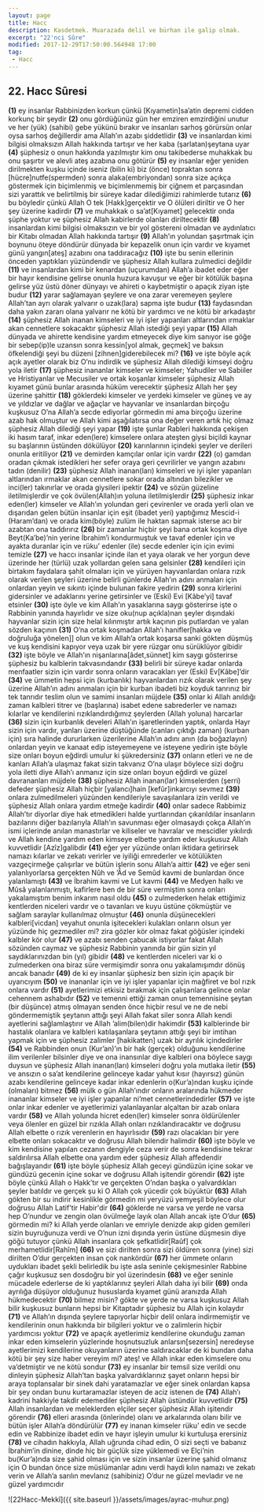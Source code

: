 ```yaml
---
layout: page
title: Hacc
description: Kasdetmek. Muarazada delil ve bürhan ile galip olmak.
excerpt: "22'nci Sûre"
modified: 2017-12-29T17:50:00.564948 17:00
tag: 
 - Hacc
---
```


## 22. Hacc Sûresi

**(1)** ey insanlar Rabbinizden korkun çünkü [Kıyametin]sa’atin depremi cidden korkunç bir şeydir
**(2)** onu gördüğünüz gün her emziren emzirdiğini unutur ve her (yük) (sahibi) gebe yükünü bırakır ve insanları sarhoş görürsün onlar oysa sarhoş değillerdir ama Allah’ın azabı şiddetlidir
**(3)** ve insanlardan kimi bilgisi olmaksızın Allah hakkında tartışır ve her kaba (şarlatan)şeytana uyar 
**(4)** şüphesiz o onun hakkında yazılmıştır kim onu takibederse muhakkak bu onu şaşırtır ve alevli ateş azabına onu götürür
**(5)** ey insanlar eğer yeniden dirilmekten kuşku içinde iseniz (bilin ki) biz (önce) topraktan sonra [hücre]nutfe(spermden) sonra alaka(embriyondan) sonra size açıkça göstermek için biçimlenmiş ve biçimlenmemiş bir çiğnem et parçasından sizi yarattık ve belirtilmiş bir süreye kadar dilediğimizi rahimlerde tutarız
**(6)** bu böyledir çünkü Allah O tek [Hakk]gerçektir ve O ölüleri diriltir ve O her şey üzerine kadirdir
**(7)** ve muhakkak o sa’at[Kıyamet] gelecektir onda şüphe yoktur ve şüphesiz Allah kabirlerde olanları diriltecektir
**(8)** insanlardan kimi bilgisi olmaksızın ve bir yol göstereni olmadan ve aydınlatıcı bir Kitabı olmadan Allah hakkında tartışır 
**(9)** Allah’ın yolundan şaşırtmak için boynunu öteye döndürür dünyada bir kepazelik onun için vardır ve kıyamet günü yangın[ateş] azabını ona taddıracağız
**(10)** işte bu senin ellerinin önceden yaptıkları yüzündendir ve şüphesiz Allah kullara zulmedici değildir
**(11)** ve insanlardan kimi bir kenardan (uçurumdan) Allah’a ibadet eder eğer bir hayır kendisine gelirse onunla huzura kavuşur ve eğer bir kötülük başına gelirse yüz üstü döner dünyayı ve ahireti o kaybetmiştir o apaçık ziyan işte budur
**(12)** yarar sağlamayan şeylere ve ona zarar veremeyen şeylere Allah’tan ayrı olarak yalvarır o uzak(lara) sapma işte budur
**(13)** faydasından daha yakın zararı olana yalvarır ne kötü bir yardımcı ve ne kötü bir arkadaştır
**(14)** şüphesiz Allah inanan kimseleri ve iyi işler yapanları altlarından ırmaklar akan cennetlere sokacaktır şüphesiz Allah istediği şeyi yapar
**(15)** Allah dünyada ve ahirette kendisine yardım etmeyecek diye kim sanıyor ise göğe bir sebep(ip)le uzansın sonra kessin[yol almak, geçmek] ve baksın öfkelendiği şeyi bu düzeni [zihnen]giderebilecek mi?
**(16)** ve işte böyle açık açık ayetler olarak biz O’nu indirdik ve şüphesiz Allah dilediği kimseyi doğru yola iletir
**(17)** şüphesiz inananlar kimseler ve kimseler; Yahudiler ve Sabiiler ve Hristiyanlar ve Mecusiler ve ortak koşanlar kimseler şüphesiz Allah kıyamet günü bunlar arasında hüküm verecektir şüphesiz Allah her şey üzerine şahittir
**(18)** göklerdeki kimseler ve yerdeki kimseler ve güneş ve ay ve yıldızlar ve dağlar ve ağaçlar ve hayvanlar ve insanlardan birçoğu kuşkusuz O’na Allah’a secde ediyorlar görmedin mi ama birçoğu üzerine azab hak olmuştur ve Allah kimi aşağılatırsa ona değer veren artık hiç olmaz şüphesiz Allah dilediği şeyi yapar
**(19)** işte şunlar Rableri hakkında çekişen iki hasım taraf, inkar eden(lere) kimselere onlara ateşten giysi biçildi kaynar su başlarının üstünden dökülüyor
**(20)** karınlarının içindeki şeyler ve derileri onunla eritiliyor
**(21)** ve demirden kamçılar onlar için vardır
**(22)** (o) gamdan oradan çıkmak istedikleri her sefer oraya geri çevrilirler ve yangın azabını tadın (denilir)
**(23)** şüphesiz Allah inanan(ları) kimseleri ve iyi işler yapanları altlarından ırmaklar akan cennetlere sokar orada altından bilezikler ve inci(ler) takınırlar ve orada giysileri ipektir
**(24)** ve sözün güzeline iletilmişlerdir ve çok övülen(Allah)ın yoluna iletilmişlerdir
**(25)** şüphesiz inkar eden(ler) kimseler ve Allah’ın yolundan geri çevirenler ve orada yerli olan ve dışarıdan gelen bütün insanlar için eşit (ibadet yeri) yaptığımız Mescid-i (Haram’dan) ve orada kim(böyle) zulüm ile haktan sapmak  isterse acı bir azabtan ona taddırırız
**(26)** bir zamanlar hiçbir şeyi bana ortak koşma diye Beyt(Ka’be)’nin yerine İbrahim’i kondurmuştuk ve tavaf edenler için ve ayakta duranlar için ve rüku’ edenler (ile) secde edenler için için evimi temizle 
**(27)** ve haccı insanlar içinde ilan et yaya olarak ve her yorgun deve üzerinde  her (türlü) uzak yollardan gelen sana gelsinler
**(28)** kendileri için birtakım faydalara şahit olmaları için ve yürüyen hayvanlardan onlara rızık olarak verilen şeyleri üzerine belirli günlerde Allah’ın adını anmaları için onlardan yeyin ve sıkıntı içinde bulunan fakire yedirin
**(29)** sonra kirlerini gidersinler ve adaklarını yerine getirsinler ve (Eski) Evi [Kâbe’yi] tavaf etsinler
**(30)** işte öyle ve kim Allah’ın yasaklarına saygı gösterirse işte o Rabbinin yanında hayırlıdır ve size oku(nup açıkla)nan şeyler dışındaki hayvanlar sizin için size helal kılınmıştır artık kaçının pis putlardan ve yalan sözden kaçının
**(31)** O’na ortak koşmadan Allah’ı hanifler[hakka ve doğruluğa yönelen]] olun ve kim Allah’a ortak koşarsa sanki gökten düşmüş ve kuş kendisini kapıyor veya uzak bir yere rüzgar onu sürüklüyor gibidir 
**(32)** işte böyle ve Allah’ın nişanlarına[âdet,sünnet] kim saygı gösterirse şüphesiz bu kalblerin takvasındandır
**(33)** belirli bir süreye kadar onlarda menfaatler sizin için vardır sonra onların varacakları yer (Eski) Ev[Kâbe]’dir 
**(34)** ve ümmetin hepsi için (kurbanlık) hayvanlardan rızık olarak verilen şey üzerine Allah’ın adını anmaları için bir kurban ibadeti biz koyduk tanrınız bir tek tanrıdır teslim olun ve samimi insanları müjdele
**(35)** onlar ki Allah anıldığı zaman kalbleri titrer ve (başlarına) isabet edene sabrederler ve namazı kılarlar ve kendilerini rızıklandırdığımız şeylerden (Allah yoluna) harcarlar
**(36)** sizin için kurbanlık develeri Allah’ın işaretlerinden yaptık, onlarda Hayr sizin için vardır, yanları üzerine düştüğünde (canları çıktığı zaman) (kurban için) sıra halinde dururlarken üzerilerine Allah’ın adını anın (da boğazlayın) onlardan yeyin ve kanaat edip isteyemeyene ve isteyene yedirin işte böyle size onları boyun eğdirdi umulur ki şükredersiniz
**(37)** onların etleri ve ne de kanları Allah’a ulaşmaz fakat sizin takvanız O’na ulaşır böylece sizi doğru yola iletti diye Allah’ı anmanız için size onları boyun eğdirdi ve güzel davrananları müjdele
**(38)** şüphesiz Allah inanan(lar) kimselerden (şerri) defeder şüphesiz Allah hiçbir [yalancı]hain [kefûr]inkarcıyı sevmez
**(39)** onlara zulmedilmeleri yüzünden kendileriyle savaşılanlara izin verildi ve şüphesiz Allah onlara yardım etmeğe kadirdir
**(40)** onlar sadece Rabbimiz Allah’tır diyorlar diye hak etmedikleri halde yurtlarından çıkarıldılar insanların bazılarını diğer bazılarıyla Allah’ın savunması eğer olmasaydı çokça Allah’ın ismi içlerinde anılan manastırlar ve kiliseler ve havralar ve mescidler yıkılırdı ve Allah kendine yardım eden kimseye elbette yardım eder kuşkusuz Allah kuvvetlidir [Azîz]galibdir
**(41)** eğer yer yüzünde onları iktidara getirirsek namazı kılarlar ve zekatı verirler ve iyiliği emrederler ve kötülükten vazgeçirmeğe çalışırlar ve bütün işlerin sonu Allah’a aittir
**(42)** ve eğer seni yalanlıyorlarsa gerçekten Nûh ve ’Âd ve Semûd kavmi de bunlardan önce yalanlamıştı
**(43)** ve İbrahim kavmi ve Lut kavmi
**(44)** ve Medyen halkı ve Mûsâ yalanlanmıştı, kafirlere ben de bir süre vermiştim sonra onları yakalamıştım benim inkarım nasıl oldu 
**(45)** o zulmederken helak ettiğimiz kentlerden niceleri vardır ve o tavanları ve kuyu üstüne çökmüştür ve sağlam saraylar kullanılmaz olmuştur
**(46)** onunla düşünecekleri kalbleri[vicdan] veyahut onunla işitecekleri kulakları onların olsun yer yüzünde hiç gezmediler mi? zira gözler kör olmaz fakat göğüsler içindeki kalbler kör olur
**(47)** ve azabı senden çabucak istiyorlar fakat Allah sözünden caymaz ve şüphesiz Rabbinin yanında bir gün sizin yıl saydıklarınızdan bin (yıl) gibidir
**(48)** ve kentlerden niceleri var ki o zulmederken ona biraz süre vermişimdir sonra onu yakalamışımdır dönüş ancak banadır
**(49)** de ki ey insanlar şüphesiz ben sizin için apaçık bir uyarıcıyım
**(50)** ve inananlar için ve iyi işler yapanlar için mağfiret ve bol rızık onlara vardır
**(51)** ayetlerimizi etkisiz bırakmak için çalışanlara gelince onlar cehennem ashabıdır
**(52)** ve temenni ettiği zaman onun temennisine şeytan (bir düşünce) atmış olmayan senden önce hiçbir resul ve ne de nebi göndermemiştik şeytanın attığı şeyi Allah fakat siler sonra Allah kendi ayetlerini sağlamlaştırır ve Allah ’alim(bilen)dir hakimdir
**(53)** kalblerinde bir hastalık olanlara ve kalbleri katılaşanlara şeytanın attığı şeyi bir imtihan yapmak için ve şüphesiz zalimler [hakikatten] uzak bir ayrılık içindedirler
**(54)** ve Rabbinden onun (Kur’an)’ın bir hak (gerçek) olduğunu kendilerine ilim verilenler bilsinler diye ve ona inansınlar diye kalbleri ona böylece saygı duysun ve şüphesiz Allah inanan(ları) kimseleri doğru yola mutlaka iletir
**(55)** ve ansızın o sa’at kendilerine gelinceye kadar yahut kısır (hayırsız) günün azabı kendilerine gelinceye kadar inkar edenlerin o(Kur’a)ndan kuşku içinde (olmaları) bitmez
**(56)** mülk o gün Allah’ındır onların aralarında hükmeder inananlar kimseler ve iyi işler yapanlar ni’met cennetlerindedirler
**(57)** ve işte onlar inkar edenler ve ayetlerimizi yalanlayanlar alçaltan bir azab onlara vardır
**(58)** ve Allah yolunda hicret eden(ler) kimseler sonra öldürülenler veya ölenler en güzel bir rızıkla Allah onları rızıklandıracaktır ve doğrusu Allah elbette o rızık verenlerin en hayırlısıdır
**(59)** razı olacakları bir yere elbette onları sokacaktır ve doğrusu Allah bilendir halimdir
**(60)** işte böyle ve kim kendisine yapılan cezanın dengiyle ceza verir de sonra kendisine tekrar saldırılırsa Allah elbette ona yardım eder şüphesiz Allah affedendir bağışlayandır
**(61)** işte böyle şüphesiz Allah geceyi gündüzün içine sokar ve gündüzü gecenin içine sokar ve doğrusu Allah işitendir görendir
**(62)** işte böyle çünkü Allah o Hakk’tır ve gerçekten O’ndan başka o yalvardıkları şeyler batıldır ve gerçek şu ki O Allah çok yücedir çok büyüktür
**(63)** Allah gökten bir su indirir kesinlikle görmedin mi yeryüzü yemyeşil böylece olur doğrusu Allah Latif'tir Habir'dir
**(64)** göklerde ne varsa ve yerde ne varsa hep O’nundur ve zengin olan övülmeğe layık olan Allah ancak işte O’dur
**(65)** görmedin mi? ki Allah yerde olanları ve emriyle denizde akıp giden gemileri sizin buyruğunuza verdi ve O’nun izni dışında yerin üstüne düşmesin diye göğü tutuyor çünkü Allah insanlara çok şefkatlidir[Raûf] çok merhametlidir[Rahîm]
**(66)** ve sizi dirilten sonra sizi öldüren sonra (yine) sizi dirilten O’dur gerçekten insan çok nankördür
**(67)** her ümmete onların uydukları ibadet şekli belirledik bu işte asla seninle çekişmesinler Rabbine çağır kuşkusuz sen dosdoğru bir yol üzerindesin
**(68)** ve eğer seninle mücadele ederlerse de ki yaptıklarınız şeyleri Allah daha iyi bilir
**(69)** onda ayrılığa düşüyor olduğunuz hususlarda kıyamet günü aranızda Allah hükmedecektir
**(70)** bilmez misin? gökte ve yerde ne varsa kuşkusuz Allah bilir kuşkusuz bunların hepsi bir Kitaptadır şüphesiz bu Allah için kolaydır
**(71)** ve Allah’ın dışında şeylere tapıyorlar hiçbir delil onlara indirmemiştir ve kendilerinin onun hakkında bir bilgileri yoktur ve o zalimlerin hiçbir yardımcısı yoktur
**(72)** ve apaçık ayetlerimiz kendilerine okunduğu zaman inkar eden kimselerin yüzlerinde hoşnutsuzluk anlarsın[sezersin] neredeyse ayetlerimizi kendilerine okuyanların üzerine saldıracaklar de ki bundan daha kötü bir şey size haber vereyim mi? ateş! ve Allah inkar eden kimselere onu va’detmiştir ve ne kötü sondur
**(73)** ey insanlar bir temsil size verildi onu dinleyin şüphesiz Allah’tan başka yalvardıklarınız şayet onların hepsi bir araya toplansalar bir sinek dahi yaratamazlar ve eğer sinek onlardan kapsa bir şey ondan bunu kurtaramazlar isteyen de aciz istenen de
**(74)** Allah’ı kadrini hakkiyle takdir edemediler şüphesiz Allah üstündür kuvvetlidir
**(75)** Allah insanlardan ve meleklerden elçiler seçer şüphesiz Allah işitendir görendir 
**(76)** elleri arasında (önlerinde) olanı ve arkalarında olanı bilir ve bütün işler Allah’a döndürülür
**(77)** ey inanan kimseler rüku’ edin ve secde edin ve Rabbinize ibadet edin ve hayır işleyin umulur ki kurtuluşa erersiniz
**(78)** ve cihadın hakkıyla, Allah uğrunda cihad edin, O sizi seçti ve babanız İbrahim’in dinine, dinde hiç bir güçlük size yüklemedi ve Elçi’nin bu(Kur’a)nda size şahid olması için ve sizin insanlar üzerine şahid olmanız için O bundan önce size müslümanlar adını verdi haydi kılın namazı ve zekatı verin ve Allah’a sarılın mevlanız (sahibiniz) O’dur ne güzel mevladır ve ne güzel yardımcıdır

![22Hacc-Mekkî]({{ site.baseurl }}/assets/images/ayrac-muhur.png)
